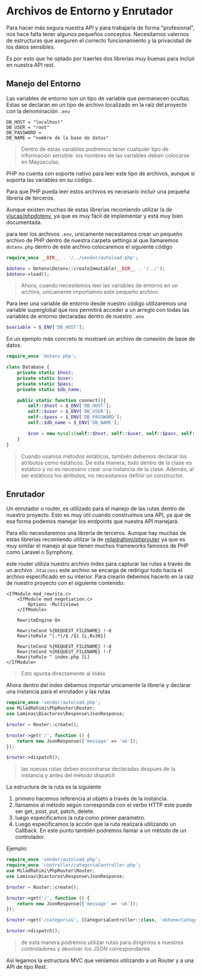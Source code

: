 # Archivos de Entorno y Enrutador

Para hacer más segura nuestra API y para trabajarla de forma "profesional", nos hace falta tener algunos pequeños conceptos. Necesitamos valernos de estructuras que aseguren el correcto funcionamiento y la privacidad de los datos sensibles.

Es por esto que he optado por traerles dos librerías muy buenas para incluír en nuestra API rest.

## Manejo del Entorno

Las variables de entorno son un tipo de variable que permanecen ocultas. Estas se declaran en un tipo de archivo localizado en la raíz del proyecto con la denominación `.env`

```.env
DB_HOST = "localhost"
DB_USER = "root"
DB_PASSWORD =
DB_NAME = "nombre de la base de datos"
```

> Dentro de estas variables podremos tener cualquier tipo de información sensible. los nombres de las variables deben colocarse en Mayúsculas.

PHP no cuenta con soporte nativo para leer este tipo de archivos, aunque si soporta las variables en su código.

Para que PHP pueda leer estos archivos es necesario incluír una pequeña librería de terceros.

Aunque existen muchas de estas librerías recomiendo utilizar la de [vlucas/phpdotenv](https://github.com/vlucas/phpdotenv), ya que es muy fácil de implementar y está muy bien documentada.

para leer los archivos `.env`, unicamente necesitamos crear un pequeño archivo de PHP dentro de nuestra carpeta settings al que llamaremos `dotenv.php` dentro de este archivo colocaremos el siguiente código

```php
require_once __DIR__ . '/../vendor/autoload.php';

$dotenv = Dotenv\Dotenv::createImmutable(__DIR__ . '/../');
$dotenv->load();
```

> Ahora, cuando necesitemos leer las variables de entorno en un archivo, unicamente importamos este pequeño archivo.

Para leer una variable de entorno desde nuestro código utilizaremos una variable superglobal que nos permitirá acceder a un arreglo con todas las variables de entorno declaradas dentro de nuestro `.env`

```php
$variable = $_ENV['DB_HOST'];
```

En un ejemplo más concreto te mostraré un archivo de conexión de base de datos.

```php
require_once 'dotenv.php';

class Database {
    private static $host;
    private static $user;
    private static $pass;
    private static $db_name;

    public static function connect(){
        self::$host = $_ENV['DB_HOST'];
        self::$user = $_ENV['DB_USER'];
        self::$pass = $_ENV['DB_PASSWORD'];
        self::$db_name = $_ENV['DB_NAME'];

        $con = new mysqli(self::$host, self::$user, self::$pass, self::$db_name) or die('error en la conexión');
    }
}
```

> Cuando usamos métodos estáticos, también debemos declarar los atributos como estáticos. De esta manera, todo dentro de la clase es estático y no es necesario crear una instancia de la clase. Además, al ser estáticos los atributos, no necesitamos definir un constructor.

## Enrutador

Un enrutador o router, es utilizado para el manejo de las rutas dentro de nuestro proyecto. Esto es muy útil cuando construímos una API, ya que de esa forma podemos manejar los endpoints que nuestra API manejará.

Para ello necesitaremos una librería de terceros. Aunque hay muchas de estas librerías recomiendo utilizar la de [miladrahimi/phprouter](https://github.com/miladrahimi/phprouter) ya que es muy similar el manejo al que tienen muchos frameworks famosos de PHP como Laravel o Symphony.

este router utiliza nuestro archivo index para capturar las rutas a través de un archivo `.htaccess` este archivo se encarga de redirigur todo hacia el archivo especificado en su interior. Para crearlo debemos hacerlo en la raíz de nuestro proyecto con el siguiente contenido:

```htaccess
<IfModule mod_rewrite.c>
    <IfModule mod_negotiation.c>
        Options -MultiViews
    </IfModule>

    RewriteEngine On

    RewriteCond %{REQUEST_FILENAME} !-d
    RewriteRule ^(.*)/$ /$1 [L,R=301]

    RewriteCond %{REQUEST_FILENAME} !-d
    RewriteCond %{REQUEST_FILENAME} !-f
    RewriteRule ^ index.php [L]
</IfModule>
```

> Esto apunta directamente al index

Ahora dentro del index debemos importar unicamente la librería y declarar una instancia para el enrutador y las rutas

```php
require_once 'vendor/autoload.php';
use MiladRahimi\PhpRouter\Router;
use Laminas\Diactoros\Response\JsonResponse;

$router = Router::create();

$router->get('/', function () {
    return new JsonResponse(['message' => 'ok']);
});

$router->dispatch();

```

> las nuevas rutas deben encontrarse declaradas despues de la instancia y antes del método dispatch

La estructura de la ruta es la siguiente

1. primero hacemos referencia al objeto a través de la instancia.
2. llamamos al método según corresponda con el verbo HTTP este puede ser get, post, put, patch, delete.
3. luego especificamos la ruta como primer parámetro.
4. Luego especificamos la acción que la ruta realizará utilizando un Callback. En este punto también podremos llamar a un método de un controlador.

Ejemplo:

```php
require_once 'vendor/autoload.php';
require_once 'controller/categoriaController.php';
use MiladRahimi\PhpRouter\Router;
use Laminas\Diactoros\Response\JsonResponse;

$router = Router::create();

$router->get('/', function () {
    return new JsonResponse(['message' => 'ok']);
});

$router->get('/categorias', [CategoriaController::class, 'obtenerCategorias']);

$router->dispatch();
```

> de esta manera podremos utilizar rutas para dirigirnos a nuestros controladores y devolver los JSON correspondiente.

Así legamos la estructura MVC que veníamos utilizando a un Router y a una API de tipo Rest.
